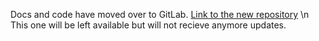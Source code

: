 Docs and code have moved over to GitLab. [Link to the new repository](https://gitlab.com/Joshek/discordarc) \n
This one will be left available but will not recieve anymore updates.
